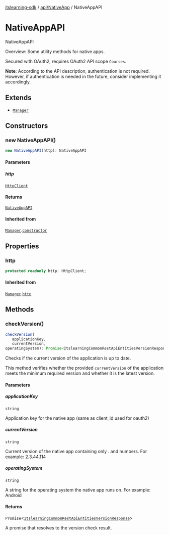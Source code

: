 [itslearning-sdk](../../../modules.md) / [api/NativeApp](../index.md) / NativeAppAPI

# NativeAppAPI

NativeAppAPI

Overview:
Some utility methods for native apps.

Secured with OAuth2, requires OAuth2 API scope `Courses`.

**Note**: According to the API description, authentication is not required.
However, if authentication is needed in the future, consider implementing it accordingly.

## Extends

- [`Manager`](../../../lib/Manager/classes/Manager.md)

## Constructors

### new NativeAppAPI()

```ts
new NativeAppAPI(http): NativeAppAPI
```

#### Parameters

##### http

[`HttpClient`](../../../lib/HttpClient/classes/HttpClient.md)

#### Returns

[`NativeAppAPI`](NativeAppAPI.md)

#### Inherited from

[`Manager`](../../../lib/Manager/classes/Manager.md).[`constructor`](../../../lib/Manager/classes/Manager.md#constructors)

## Properties

### http

```ts
protected readonly http: HttpClient;
```

#### Inherited from

[`Manager`](../../../lib/Manager/classes/Manager.md).[`http`](../../../lib/Manager/classes/Manager.md#http-1)

## Methods

### checkVersion()

```ts
checkVersion(
   applicationKey, 
   currentVersion, 
operatingSystem): Promise<ItslearningCommonRestApiEntitiesVersionResponse>
```

Checks if the current version of the application is up to date.

This method verifies whether the provided `currentVersion` of the application
meets the minimum required version and whether it is the latest version.

#### Parameters

##### applicationKey

`string`

Application key for the native app (same as client_id used for oauth2)

##### currentVersion

`string`

Current version of the native app containing only . and numbers. For example: 2.3.44.114

##### operatingSystem

`string`

A string for the operating system the native app runs on. For example: Android

#### Returns

`Promise`\<[`ItslearningCommonRestApiEntitiesVersionResponse`](../../../types/type-aliases/ItslearningCommonRestApiEntitiesVersionResponse.md)\>

A promise that resolves to the version check result.
